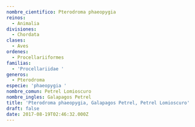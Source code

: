 ```yaml
---
nombre_cientifico: Pterodroma phaeopygia
reinos:
  - Animalia
divisiones:
  - Chordata
clases:
  - Aves
ordenes:
  - Procellariiformes
familias:
  - 'Procellariidae '
generos:
  - Pterodroma
especie: 'phaeopygia '
nombre_comun: Petrel Lomioscuro
nombre_ingles: Galapagos Petrel
title: 'Pterodroma phaeopygia, Galapagos Petrel, Petrel Lomioscuro'
draft: false
date: 2017-08-19T02:46:32.000Z
---
```


